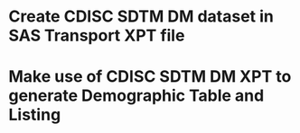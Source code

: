 # Create CDISC SDTM DM dataset in SAS Transport XPT file
# Make use of CDISC SDTM DM XPT to generate Demographic Table and Listing
